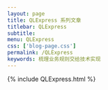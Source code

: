 ```yaml
---
layout: page
title: QLExpress 系列文章
titlebar: QLExpress
subtitle: 
menu: QLExpress
css: ['blog-page.css']
permalink: /QLExpress
keywords: 梳理业务规则交给技术实现
---
```

{% include QLExpress.html %}

